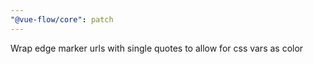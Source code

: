 ```yaml
---
"@vue-flow/core": patch
---
```


Wrap edge marker urls with single quotes to allow for css vars as color
